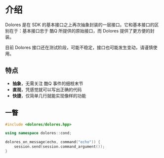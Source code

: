 # 介绍

Dolores 是在 SDK 的基本接口之上再次抽象封装的一层接口。它和基本接口的区别在于：基本接口忠于 酷Q 所提供的原始接口，而 Dolores 提供了更方便的封装。

目前 Dolores 接口还在测试阶段，可能不稳定，接口也可能发生变动，请谨慎使用。

## 特点

- **抽象**，无需关注 酷Q 事件的细枝末节
- **直观**，凭感觉就可以写出正确的代码
- **快捷**，仅简单几行就能实现像样的功能

## 一瞥

```cpp
#include <dolores/dolores.hpp>

using namespace dolores::cond;

dolores_on_message(echo, command("echo")) {
    session.send(session.command_argument());
}
```
